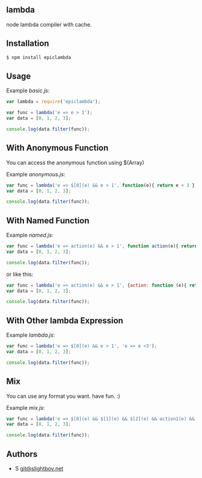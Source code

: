 ## lambda
  
  node lambda compiler with cache.

## Installation

```bash
$ npm install epiclambda
```

## Usage

Example _basic.js_:

```js
var lambda = require('epiclambda');
```

```js
var func = lambda('e => e > 1');
var data = [0, 1, 2, 3];

console.log(data.filter(func));
```

## With Anonymous Function

  You can access the anonymous function using $(Array)

Example _anonymous.js_:

```js
var func = lambda('e => $[0](e) && e > 1', function(e){ return e < 3 });
var data = [0, 1, 2, 3];

console.log(data.filter(func));
```

## With Named Function

Example _named.js_:

```js
var func = lambda('e => action(e) && e > 1', function action(e){ return e < 3 });
var data = [0, 1, 2, 3];

console.log(data.filter(func));
```

or like this:

```js
var func = lambda('e => action(e) && e > 1', {action: function (e){ return e < 3 }});
var data = [0, 1, 2, 3];

console.log(data.filter(func));
```

## With Other lambda Expression

Example _lambda.js_:

```js
var func = lambda('e => $[0](e) && e > 1', 'e => e <3');
var data = [0, 1, 2, 3];

console.log(data.filter(func));
```

## Mix

You can use any format you want. have fun. :)

Example _mix.js_:

```js
var func = lambda('e => $[0](e) && $[1](e) && $[2](e) && action1(e) && action2(e) && e > 1', ['e => e < 3', function(e){ return e < 3 }], 'e => e < 3', {action1: 'e => e < 3', action2: function(e){ return e < 3} }, function(e) { return e < 3;});
var data = [0, 1, 2, 3];

console.log(data.filter(func));
```

## Authors

 - S <git@slightboy.net>

